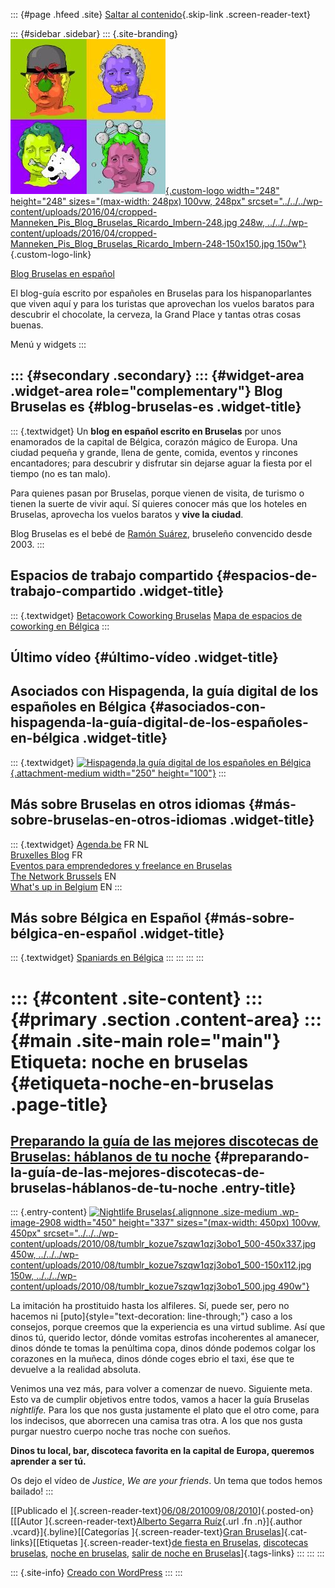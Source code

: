 ::: {#page .hfeed .site}
[Saltar al contenido](index.html#content){.skip-link
.screen-reader-text}

::: {#sidebar .sidebar}
::: {.site-branding}
[![](../../../wp-content/uploads/2016/04/cropped-Manneken_Pis_Blog_Bruselas_Ricardo_Imbern-248.jpg){.custom-logo
width="248" height="248" sizes="(max-width: 248px) 100vw, 248px"
srcset="../../../wp-content/uploads/2016/04/cropped-Manneken_Pis_Blog_Bruselas_Ricardo_Imbern-248.jpg 248w, ../../../wp-content/uploads/2016/04/cropped-Manneken_Pis_Blog_Bruselas_Ricardo_Imbern-248-150x150.jpg 150w"}](../../../index.html){.custom-logo-link}

[Blog Bruselas en español](../../../index.html)

El blog-guía escrito por españoles en Bruselas para los hispanoparlantes
que viven aquí y para los turistas que aprovechan los vuelos baratos
para descubrir el chocolate, la cerveza, la Grand Place y tantas otras
cosas buenas.

Menú y widgets
:::

::: {#secondary .secondary}
::: {#widget-area .widget-area role="complementary"}
Blog Bruselas es {#blog-bruselas-es .widget-title}
----------------

::: {.textwidget}
Un **blog en español escrito en Bruselas** por unos enamorados de la
capital de Bélgica, corazón mágico de Europa. Una ciudad pequeña y
grande, llena de gente, comida, eventos y rincones encantadores; para
descubrir y disfrutar sin dejarse aguar la fiesta por el tiempo (no es
tan malo).

Para quienes pasan por Bruselas, porque vienen de visita, de turismo o
tienen la suerte de vivir aquí. Sí quieres conocer más que los hoteles
en Bruselas, aprovecha los vuelos baratos y **vive la ciudad**.

Blog Bruselas es el bebé de [Ramón Suárez](http://www.ramonsuarez.com),
bruseleño convencido desde 2003.
:::

Espacios de trabajo compartido {#espacios-de-trabajo-compartido .widget-title}
------------------------------

::: {.textwidget}
[Betacowork Coworking Bruselas](http://www.betacowork.com) [Mapa de
espacios de coworking en Bélgica](http://coworkingbelgium.com)
:::

Último vídeo {#último-vídeo .widget-title}
------------

Asociados con Hispagenda, la guía digital de los españoles en Bélgica {#asociados-con-hispagenda-la-guía-digital-de-los-españoles-en-bélgica .widget-title}
---------------------------------------------------------------------

::: {.textwidget}
[![Hispagenda,la guía digital de los españoles en
Bélgica](../../../wp-content/uploads/2010/04/Hispagenda-250px.gif "Hispagenda, la guía digital de los españoles en Bélgica"){.attachment-medium
width="250" height="100"}](http://www.hispagenda.com)
:::

Más sobre Bruselas en otros idiomas {#más-sobre-bruselas-en-otros-idiomas .widget-title}
-----------------------------------

::: {.textwidget}
[Agenda.be](http://www.agenda.be) FR NL\
[Bruxelles Blog](http://www.bxlblog.be/) FR\
[Eventos para emprendedores y freelance en
Bruselas](http://www.betacowork.com/events/)\
[The Network
Brussels](http://groups.yahoo.com/group/TheNetworkBrussels/) EN\
[What\'s up in Belgium](http://www.whatsupin.be/) EN
:::

Más sobre Bélgica en Español {#más-sobre-bélgica-en-español .widget-title}
----------------------------

::: {.textwidget}
[Spaniards en Bélgica](http://www.spaniards.es/paises/belgica)
:::
:::
:::
:::

::: {#content .site-content}
::: {#primary .section .content-area}
::: {#main .site-main role="main"}
Etiqueta: noche en bruselas {#etiqueta-noche-en-bruselas .page-title}
===========================

[Preparando la guía de las mejores discotecas de Bruselas: háblanos de tu noche](../../../index.html?p=2907) {#preparando-la-guía-de-las-mejores-discotecas-de-bruselas-háblanos-de-tu-noche .entry-title}
------------------------------------------------------------------------------------------------------------

::: {.entry-content}
[![Nightlife
Bruselas](../../../wp-content/uploads/2010/08/tumblr_kozue7szqw1qzj3obo1_500-450x337.jpg){.alignnone
.size-medium .wp-image-2908 width="450" height="337"
sizes="(max-width: 450px) 100vw, 450px"
srcset="../../../wp-content/uploads/2010/08/tumblr_kozue7szqw1qzj3obo1_500-450x337.jpg 450w, ../../../wp-content/uploads/2010/08/tumblr_kozue7szqw1qzj3obo1_500-150x112.jpg 150w, ../../../wp-content/uploads/2010/08/tumblr_kozue7szqw1qzj3obo1_500.jpg 490w"}](http://ffffound.com/image/37d0280b464f170d1c30a9f8088e1ecf3c349232)

La imitación ha prostituido hasta los alfileres. Sí, puede ser, pero no
hacemos ni [puto]{style="text-decoration: line-through;"} caso a los
consejos, porque creemos que la experiencia es una virtud sublime. Así
que dinos tú, querido lector, dónde vomitas estrofas incoherentes al
amanecer, dinos dónde te tomas la penúltima copa, dinos dónde podemos
colgar los corazones en la muñeca, dinos dónde coges ebrio el taxi, ése
que te devuelve a la realidad absoluta.

Venimos una vez más, para volver a comenzar de nuevo. Siguiente meta.
Esto va de cumplir objetivos entre todos, vamos a hacer la guía Bruselas
*nightlife.* Para los que nos gusta justamente el plato que el otro
come, para los indecisos, que aborrecen una camisa tras otra. A los que
nos gusta purgar nuestro cuerpo noche tras noche con sueños.

**Dinos tu local, bar, discoteca favorita en la capital de Europa,
queremos aprender a ser tú.**

Os dejo el vídeo de *Justice*, *We are your friends*. Un tema que todos
hemos bailado!
:::

[[Publicado el
]{.screen-reader-text}[06/08/201009/08/2010](../../../index.html?p=2907)]{.posted-on}[[[Autor
]{.screen-reader-text}[Alberto Segarra
Ruíz](../../author/albertosegarraruiz/index.html){.url .fn .n}]{.author
.vcard}]{.byline}[[Categorías ]{.screen-reader-text}[Gran
Bruselas](../../category/gran-bruselas/index.html)]{.cat-links}[[Etiquetas
]{.screen-reader-text}[de fiesta en
Bruselas](../de-fiesta-en-bruselas/index.html), [discotecas
bruselas](../discotecas-bruselas/index.html), [noche en
bruselas](index.html), [salir de noche en
Bruselas](../salir-de-noche-en-bruselas/index.html)]{.tags-links}
:::
:::
:::

::: {.site-info}
[Creado con WordPress](https://es.wordpress.org/)
:::
:::
